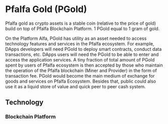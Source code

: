 # Pfalfa Gold (PGold)

Pfalfa gold as crypto assets is a stable coin (relative to the price of gold) build on top of Pfalfa Blockchain Platform. 1 PGold equal to 1 gram of gold.

On the Platform Alfa, PGold has utility as an asset needed to access technology features and services in the Pfalfa ecosystem. For example, DApps developers will need PGold to deploy smart contracts, conduct data transactions, etc. DApps users will need the PGold to be able to enter and access the application services. A tiny fraction of total amount of PGold spent by users of Pfalfa ecosystem is then accepted by those who maintain the operation of the Pfalfa blockchain (Miner and Provider) in the form of transaction fee. PGold would become the main medium of exchange for goods and services on Pfalfa Ecosystem. Besides that, public could also use it as a liquid store of value and quick peer to peer cash system.

## Technology

### Blockchain Platform

